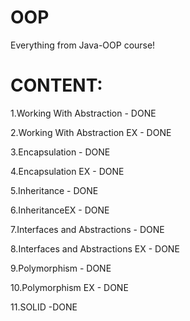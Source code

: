 # OOP
Everything from Java-OOP course!

# CONTENT:

1.Working With Abstraction - DONE

2.Working With Abstraction EX - DONE

3.Encapsulation - DONE

4.Encapsulation EX - DONE

5.Inheritance - DONE

6.InheritanceEX - DONE

7.Interfaces and Abstractions - DONE

8.Interfaces and Abstractions EX - DONE

9.Polymorphism - DONE

10.Polymorphism EX - DONE

11.SOLID -DONE
